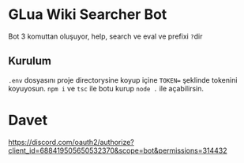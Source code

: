 # GLua Wiki Searcher Bot
Bot 3 komuttan oluşuyor, help, search ve eval ve prefixi `?`dir
## Kurulum
`.env` dosyasını proje directorysine koyup içine `TOKEN=` şeklinde tokenini koyuyosun.
`npm i` ve `tsc` ile botu kurup `node .` ile açabilirsin.

# Davet
https://discord.com/oauth2/authorize?client_id=688419505650532370&scope=bot&permissions=314432